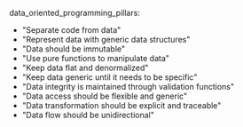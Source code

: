 data_oriented_programming_pillars:
  - "Separate code from data"
  - "Represent data with generic data structures"
  - "Data should be immutable"
  - "Use pure functions to manipulate data"
  - "Keep data flat and denormalized"
  - "Keep data generic until it needs to be specific"
  - "Data integrity is maintained through validation functions"
  - "Data access should be flexible and generic"
  - "Data transformation should be explicit and traceable"
  - "Data flow should be unidirectional"